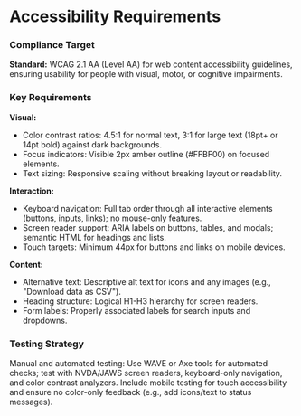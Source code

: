 # Accessibility Requirements

### Compliance Target

**Standard:** WCAG 2.1 AA (Level AA) for web content accessibility guidelines, ensuring usability for people with visual, motor, or cognitive impairments.

### Key Requirements

**Visual:**
- Color contrast ratios: 4.5:1 for normal text, 3:1 for large text (18pt+ or 14pt bold) against dark backgrounds.
- Focus indicators: Visible 2px amber outline (#FFBF00) on focused elements.
- Text sizing: Responsive scaling without breaking layout or readability.

**Interaction:**
- Keyboard navigation: Full tab order through all interactive elements (buttons, inputs, links); no mouse-only features.
- Screen reader support: ARIA labels on buttons, tables, and modals; semantic HTML for headings and lists.
- Touch targets: Minimum 44px for buttons and links on mobile devices.

**Content:**
- Alternative text: Descriptive alt text for icons and any images (e.g., "Download data as CSV").
- Heading structure: Logical H1-H3 hierarchy for screen readers.
- Form labels: Properly associated labels for search inputs and dropdowns.

### Testing Strategy

Manual and automated testing: Use WAVE or Axe tools for automated checks; test with NVDA/JAWS screen readers, keyboard-only navigation, and color contrast analyzers. Include mobile testing for touch accessibility and ensure no color-only feedback (e.g., add icons/text to status messages).
